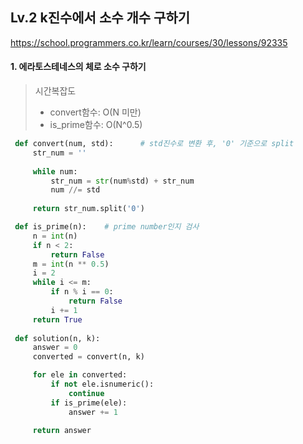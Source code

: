## Lv.2 k진수에서 소수 개수 구하기

https://school.programmers.co.kr/learn/courses/30/lessons/92335

#### 1. 에라토스테네스의 체로 소수 구하기
> 시간복잡도
> - convert함수: O(N 미만)
> - is_prime함수: O(N^0.5)

 ```python
  def convert(num, std):      # std진수로 변환 후, '0' 기준으로 split
      str_num = ''
      
      while num:
          str_num = str(num%std) + str_num
          num //= std
          
      return str_num.split('0')

  def is_prime(n):    # prime number인지 검사
      n = int(n)
      if n < 2:
          return False
      m = int(n ** 0.5)
      i = 2
      while i <= m:
          if n % i == 0:
              return False
          i += 1
      return True
      
  def solution(n, k):
      answer = 0
      converted = convert(n, k)

      for ele in converted:
          if not ele.isnumeric():
              continue
          if is_prime(ele):
              answer += 1
          
      return answer
 ```